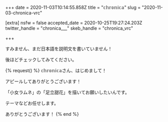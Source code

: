 +++
date = 2020-11-03T10:14:55.858Z
title = "𝕔𝕙𝕣𝕠𝕟𝕚𝕔𝕒"
slug = "2020-11-03-chronica-vrc"

[extra]
nsfw = false
accepted_date = 2020-10-25T19:27:24.203Z
twitter_handle = "chronica___"
skeb_handle = "chronica_vrc"

+++

すみません、まだ日本語を説明文を書いていません！

後ほどチェックしてみてください。

{% request() %}
𝕔𝕙𝕣𝕠𝕟𝕚𝕔𝕒さん、はじめまして！

アピールしてありがとうございます！

「小女ラムネ」の「足立甜花」を描いてお願いしたいんです。

テーマなどお任せします。

ありがとうございます！
{% end %}

